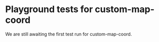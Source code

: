 # Playground tests for custom-map-coord
We are still awaiting the first test run for custom-map-coord.
